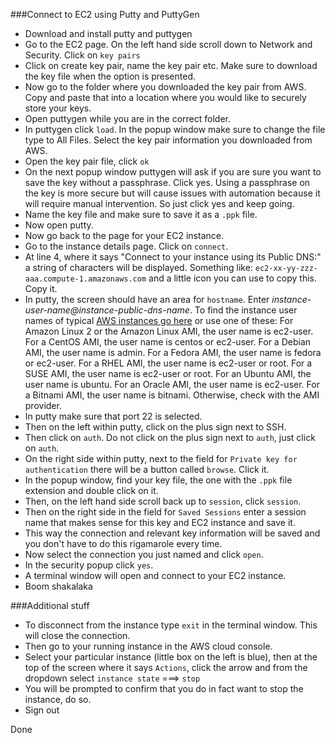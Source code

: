 ###Connect to EC2 using Putty and PuttyGen
- Download and install putty and puttygen
- Go to the EC2 page. On the left hand side scroll down to Network and Security. Click on `key pairs`
- Click on create key pair, name the key pair etc. Make sure to download the key file when the option is presented.
- Now go to the folder where you downloaded the key pair from AWS. Copy and paste that into a location where you would like to securely store your keys.
- Open puttygen while you are in the correct folder.
- In puttygen click `load`. In the popup window make sure to change the file type to All Files. Select the key pair information you downloaded from AWS.
- Open the key pair file, click `ok`
- On the next popup window puttygen will ask if you are sure you want to save the key without a passphrase. Click yes. Using a passphrase on the key is more secure but will cause issues with automation because it will require manual intervention. So just click yes and keep going.
- Name the key file and make sure to save it as a `.ppk` file.
- Now open putty.
- Now go back to the page for your EC2 instance. 
- Go to the instance details page. Click on `connect`.
- At line 4, where it says "Connect to your instance using its Public DNS:" a string of characters will be displayed. Something like: `ec2-xx-yy-zzz-aaa.compute-1.amazonaws.com` and a little icon you can use to copy this. Copy it.
- In putty, the screen should have an area for `hostname`. Enter *instance-user-name@instance-public-dns-name*. To find the instance user names of typical [AWS instances go here](https://docs.aws.amazon.com/AWSEC2/latest/UserGuide/connection-prereqs.html#connection-prereqs-get-info-about-instance) or use one of these:
For Amazon Linux 2 or the Amazon Linux AMI, the user name is ec2-user.
For a CentOS AMI, the user name is centos or ec2-user.
For a Debian AMI, the user name is admin.
For a Fedora AMI, the user name is fedora or ec2-user.
For a RHEL AMI, the user name is ec2-user or root.
For a SUSE AMI, the user name is ec2-user or root.
For an Ubuntu AMI, the user name is ubuntu.
For an Oracle AMI, the user name is ec2-user.
For a Bitnami AMI, the user name is bitnami.
Otherwise, check with the AMI provider.
- In putty make sure that port 22 is selected.
- Then on the left within putty, click on the plus sign next to SSH.
- Then click on `auth`. Do not click on the plus sign next to `auth`, just click on `auth`.
- On the right side within putty, next to the field for `Private key for authentication` there will be a button called `browse`. Click it.
- In the popup window, find your key file, the one with the `.ppk` file extension and double click on it.
- Then, on the left hand side scroll back up to `session`, click `session`.
- Then on the right side in the field for `Saved Sessions` enter a session name that makes sense for this key and EC2 instance and save it.
- This way the connection and relevant key information will be saved and you don't have to do this rigamarole every time.
- Now select the connection you just named and click `open`.
- In the security popup click `yes`.
- A terminal window will open and connect to your EC2 instance. 
- Boom shakalaka 

###Additional stuff
- To disconnect from the instance type `exit` in the terminal window. This will close the connection.
- Then go to your running instance in the AWS cloud console.
- Select your particular instance (little box on the left is blue), then at the top of the screen where it says `Actions`, click the arrow and from the dropdown select `instance state` ===> `stop`
- You will be prompted to confirm that you do in fact want to stop the instance, do so.
- Sign out

Done

